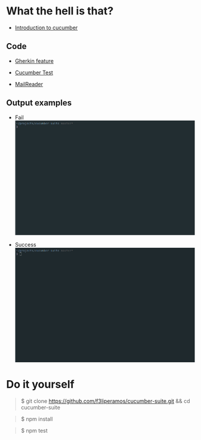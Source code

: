 # What the hell is that?
+ [Introduction to cucumber](https://docs.cucumber.io/guides/overview/)

## Code

+ [Gherkin feature](src/mailReader/mailReader.feature)

+ [Cucumber Test](src/mailReader/mailReader.steps.js)

+ [MailReader](src/mailReader/mailReader.js)

## Output examples

+ Fail
![Fail Test Output Example GIF](TestFail.gif)


+ Success
![Success Test Output Example GIF](TestSuccess.gif)

# Do it yourself
> $ git clone https://github.com/f3liperamos/cucumber-suite.git && cd cucumber-suite

> $ npm install

> $ npm test
